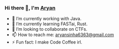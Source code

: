### Hi there 👋, I'm [Aryan](aa-ryan.github.io)


- 🔭 I’m currently working with Java.
- 🌱 I’m currently learning FASTai, Rust.
- 👯 I’m looking to collaborate on CTFs.
- 📫 How to reach me: aryansinha6363@gmail.com
- ⚡ Fun fact: I make Code Coffee irl.

